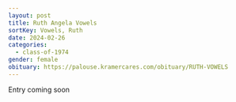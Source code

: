 ```yaml
---
layout: post
title: Ruth Angela Vowels
sortKey: Vowels, Ruth
date: 2024-02-26
categories:
  - class-of-1974
gender: female
obituary: https://palouse.kramercares.com/obituary/RUTH-VOWELS
---
```

E﻿ntry coming soon